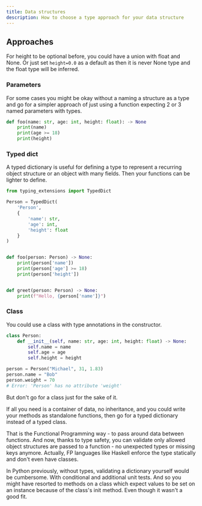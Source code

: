 ```yaml
---
title: Data structures
description: How to choose a type approach for your data structure 
---
```


## Approaches 

For height to be optional before, you could have a union with float and None. Or just set `height=0.0` as a default as then it is never None type and the float type will be inferred.

### Parameters

For some cases you might be okay without a naming a structure as a type and go for a simpler approach of just using a function expecting 2 or 3 named parameters with types.

```python
def foo(name: str, age: int, height: float): -> None
    print(name)
    print(age >= 18)
    print(height)
```

### Typed dict

A typed dictionary is useful for defining a type to represent a recurring object structure or an object with many fields. Then your functions can be lighter to define.

```python
from typing_extensions import TypedDict

Person = TypedDict(
    'Person', 
    {
        'name': str, 
        'age': int, 
        'height': float
    }
)


def foo(person: Person) -> None:
    print(person['name'])
    print(person['age'] >= 18)
    print(person['height'])


def greet(person: Person) -> None:
    print(f"Hello, {person['name']}")
```


### Class

You could use a class with type annotations in the constructor.

```python 
class Person:
    def __init__(self, name: str, age: int, height: float) -> None:
        self.name = name
        self.age = age
        self.height = height

person = Person("Michael", 31, 1.83)
person.name = "Bob"
person.weight = 70 
# Error: 'Person' has no attribute 'weight'
```

But don't go for a class just for the sake of it. 

If all you need is a container of data, no inheritance, and you could write your methods as standalone functions, then go for a typed dictionary instead of a typed class.

That is the Functional Programming way - to pass around data between functions. And now, thanks to type safety, you can validate only allowed object structures are passed to a function - no unexpected types or missing keys anymore. Actually, FP languages like Haskell enforce the type statically and don't even have classes.

In Python previously, without types, validating a dictionary yourself would be cumbersome. With conditional and additional unit tests. And so you might have resorted to methods on a class which expect values to be set on an instance because of the class's init method. Even though it wasn't a good fit.

